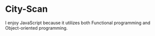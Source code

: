 # City-Scan

I enjoy JavaScript because it utilizes both Functional programming and Object-oriented programming.
